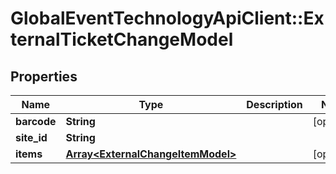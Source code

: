 # GlobalEventTechnologyApiClient::ExternalTicketChangeModel

## Properties
Name | Type | Description | Notes
------------ | ------------- | ------------- | -------------
**barcode** | **String** |  | [optional] 
**site_id** | **String** |  | 
**items** | [**Array&lt;ExternalChangeItemModel&gt;**](ExternalChangeItemModel.md) |  | [optional] 


